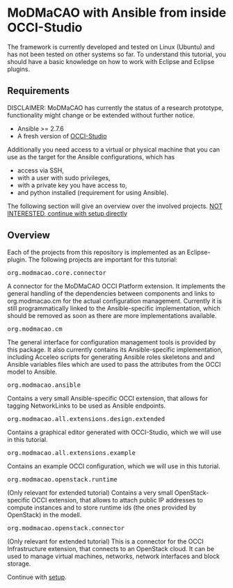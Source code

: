 
# MoDMaCAO with Ansible from inside OCCI-Studio
The framework is currently developed and tested on Linux (Ubuntu) and has not been tested on other systems so
far. To understand this tutorial, you should have a basic knowledge on how to work with Eclipse and Eclipse plugins.

## Requirements
DISCLAIMER: MoDMaCAO has currently the status of a research prototype, functionality might change or be extended without 
further notice.

- Ansible >= 2.7.6
- A fresh version of [OCCI-Studio](https://github.com/occiware/OCCI-Studio/releases)

Additionally you need access to a virtual or physical machine that you can use as the target for 
the Ansible configurations, which has
- access via SSH,
- with a user with sudo privileges,
- with a private key you have access to,
- and python installed (requirement for using Ansible).

The following section will give an overview over the involved projects. [NOT INTERESTED, continue with setup directly](setup.md)
## Overview
Each of the projects from this repository is implemented as an Eclipse-plugin.
The following projects are important for this tutorial:

<pre>org.modmacao.core.connector</pre>
A connector for the MoDMaCAO OCCI Platform extension. It implements
the general handling of the dependencies between components and links to org.modmacao.cm for the actual configuration management.
Currently it is still programmatically linked to the Ansible-specific implementation, which should be removed as soon as there are
more implementations available.

<pre>org.modmacao.cm</pre>
The general interface for configuration management tools is provided by this package. It also currently contains its
Ansible-specific implementation, including Acceleo scripts for generating Ansible roles skeletons and
and Ansible variables files which are used to pass the attributes from the OCCI model to Ansible.

<pre>org.modmacao.ansible</pre>
Contains a very small Ansible-specific OCCI extension, that allows for tagging NetworkLinks to be used as Ansible endpoints.

<pre>org.modmacao.all.extensions.design.extended</pre>
Contains a graphical editor generated with OCCI-Studio, which we will use in this tutorial.

<pre>org.modmacao.all.extensions.example</pre>
Contains an example OCCI configuration, which we will use in this tutorial.

<pre>org.modmacao.openstack.runtime</pre>
(Only relevant for extended tutorial) 
Contains a very small OpenStack-specific OCCI extension, that allows to attach public IP addresses to compute instances and
to store runtime ids (the ones provided by OpenStack) in the modell.

<pre>org.modmacao.openstack.connector</pre>
(Only relevant for extended tutorial)
This is a connector for the OCCI Infrastructure extension, that connects to an OpenStack cloud. It can be used to manage virtual
machines, networks, network interfaces and block storage.

Continue with [setup](setup.md).
